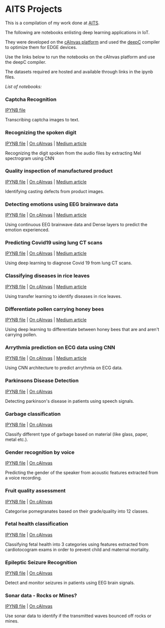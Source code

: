 # AITS Projects

This is a compilation of my work done at [AITS](https://www.linkedin.com/company/aitechsystems/).

The following are notebooks enlisting deep learning applications in IoT.

They were developed on the [cAInvas platform](http://cainvas.ai-tech.systems/) and used the [deepC](https://github.com/ai-techsystems/deepC) compiler to optimize them for EDGE devices.

Use the links below to run the notebooks on the cAInvas platform and use the deepC compiler.

The datasets required are hosted and available through links in the ipynb files.

*List of notebooks:*

### Captcha Recognition
[IPYNB file](https://github.com/AyishaR/AITS-IoT-DL-projects/blob/main/captcha.ipynb)

Transcribing captcha images to text.

### Recognizing the spoken digit
[IPYNB file](https://github.com/AyishaR/AITS-IoT-DL-projects/blob/main/Spokendigit_CNN.ipynb) | 
[On cAInvas](https://cainvas.ai-tech.systems/use-cases/spoken-digit-recognition-app/) | 
[Medium article](https://medium.com/ai-techsystems/spoken-digit-recognition-application-on-cainvas-5efdeb39fd9e)

Recognizing the digit spoken from the audio files by extracting Mel spectrogram using CNN

### Quality inspection of manufactured product
[IPYNB file](https://github.com/AyishaR/AITS-IoT-DL-projects/blob/main/quality_check.ipynb) | 
[On cAInvas](https://cainvas.ai-tech.systems/use-cases/quality-check-for-manufactured-goods-app/) | 
[Medium article](https://medium.com/ai-techsystems/checking-the-quality-of-manufactured-goods-on-cainvas-cc23a96df9b4)

Identifying casting defects from product images.

### Detecting emotions using EEG brainwave data
[IPYNB file](https://github.com/AyishaR/AITS-IoT-DL-projects/blob/main/eeg_emotion.ipynb) | 
[On cAInvas](https://cainvas.ai-tech.systems/use-cases/emotion-detection-app-using-eeg/) | 
[Medium article](https://medium.com/ai-techsystems/analyzing-eeg-brainwave-data-to-detect-emotions-on-cainvas-48833f3f0811)

Using continuous EEG brainwave data and Dense layers to predict the emotion experienced.

### Predicting Covid19 using lung CT scans
[IPYNB file](https://github.com/AyishaR/AITS-IoT-DL-projects/blob/main/predict-covid-chest-scan-cnn.ipynb) | 
[On cAInvas](https://cainvas.ai-tech.systems/use-cases/covid-detection-app-using-lung-ct-scan/) | 
[Medium article](https://medium.com/ai-techsystems/using-lung-ct-scans-for-covid-19-diagnosis-ce7ec9be681e)

Using deep learning to diagnose Covid 19 from lung CT scans.

### Classifying diseases in rice leaves
[IPYNB file](https://github.com/AyishaR/AITS-IoT-DL-projects/blob/main/rice_leaf_disease.ipynb) | 
[On cAInvas](https://cainvas.ai-tech.systems/use-cases/rice-leaf-disease-classification-app/) | 
[Medium article](https://medium.com/ai-techsystems/classifying-diseases-in-rice-leaves-on-cainvas-de2e90ea2df7)

Using transfer learning to identify diseases in rice leaves.

### Differentiate pollen carrying honey bees
[IPYNB file](https://github.com/AyishaR/AITS-IoT-DL-projects/blob/main/honey_bee_pollen.ipynb) | 
[On cAInvas](https://cainvas.ai-tech.systems/use-cases/pollen-carrying-honey-bees-detection-app/) | 
[Medium article](https://medium.com/ai-techsystems/is-this-honey-bee-carrying-pollen-8eff9ea4ec96)

Using deep learning to differentiate between honey bees that are and aren't carrying pollen.

### Arrythmia prediction on ECG data using CNN
[IPYNB file](https://github.com/AyishaR/AITS-IoT-DL-projects/blob/main/arrythmia_ecg.ipynb) | 
[On cAInvas](https://cainvas.ai-tech.systems/use-cases/arrythmia-prediction-app-using-ecg/) | 
[Medium article](https://medium.com/ai-techsystems/arrhythmia-prediction-on-ecg-data-using-cnn-54b79363906f)

Using CNN architecture to predict arrythmia on ECG data.

### Parkinsons Disease Detection
[IPYNB file](https://github.com/AyishaR/AITS-IoT-DL-projects/blob/main/parkinsons.ipynb) | 
[On cAInvas](https://cainvas.ai-tech.systems/use-cases/parkinsons-disease-detection-app/)

Detecting parkinson's disease in patients using speech signals.

### Garbage classification
[IPYNB file](https://github.com/AyishaR/AITS-IoT-DL-projects/blob/main/garbage_classification.ipynb) | 
[On cAInvas](https://cainvas.ai-tech.systems/use-cases/garbage-classification-app/) 

Classify different type of garbage based on material (like glass, paper, metal etc.).

### Gender recognition by voice
[IPYNB file](https://github.com/AyishaR/AITS-IoT-DL-projects/blob/main/gender_recgnz_voice.ipynb) | 
[On cAInvas](https://cainvas.ai-tech.systems/use-cases/gender-recognition-by-voice-app/)

Predicting the gender of the speaker from acoustic features extracted from a voice recording.

### Fruit quality assessment
[IPYNB file](https://github.com/AyishaR/AITS-IoT-DL-projects/blob/main/fruit_quality.ipynb) | 
[On cAInvas](https://cainvas.ai-tech.systems/use-cases/fruit-quality-detection-app/)

Categorise pomegranates based on their grade/quality into 12 classes.

### Fetal health classification
[IPYNB file](https://github.com/AyishaR/AITS-IoT-DL-projects/blob/main/fetal-health.ipynb) |
[On cAInvas](https://cainvas.ai-tech.systems/use-cases/fetal-health-detection-app/)

Classifying fetal health into 3 categories using features extracted from cardiotocogram exams in order to prevent child and maternal mortality.

### Epileptic Seizure Recognition
[IPYNB file](https://github.com/AyishaR/AITS-IoT-DL-projects/blob/main/epileptic_seizure.ipynb) |
[On cAInvas](https://cainvas.ai-tech.systems/use-cases/epileptic-seizure-recognition-app/)

Detect and monitor seizures in patients using EEG brain signals.

### Sonar data - Rocks or Mines?
[IPYNB file](https://github.com/AyishaR/AITS-IoT-DL-projects/blob/main/sonar.ipynb) |
[On cAInvas](https://cainvas.ai-tech.systems/use-cases/sonar-data-recognition-app/)

Use sonar data to identify if the transmitted waves bounced off rocks or mines.

